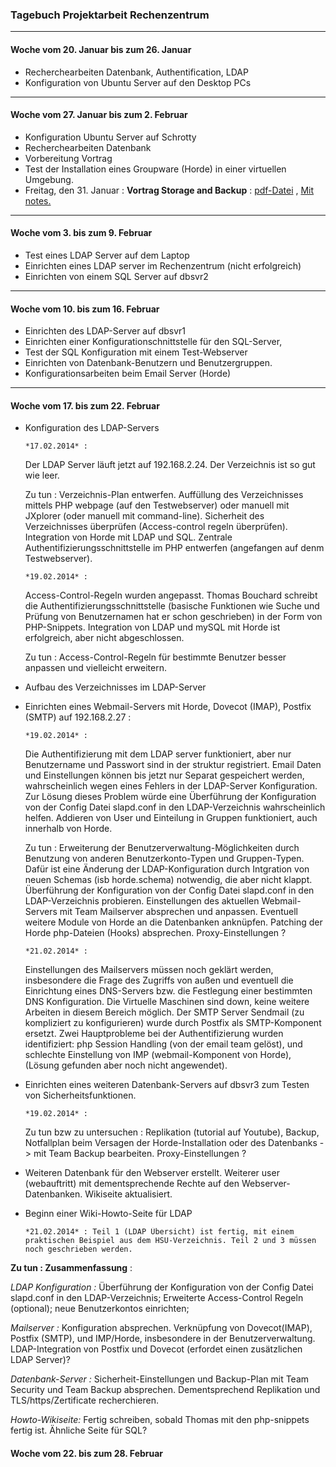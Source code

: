 ### Tagebuch Projektarbeit Rechenzentrum  

_________

#### Woche vom 20. Januar bis zum 26. Januar
* Recherchearbeiten Datenbank, Authentification, LDAP
* Konfiguration von Ubuntu Server auf den Desktop PCs

______________

#### Woche vom 27. Januar bis zum 2. Februar
* Konfiguration Ubuntu Server auf Schrotty 
* Recherchearbeiten Datenbank
* Vorbereitung Vortrag
* Test der Installation eines Groupware (Horde) in einer virtuellen Umgebung.
* Freitag, den 31. Januar : **Vortrag Storage and Backup**  : [pdf-Datei](https://github.com/pm3003/RZProjekt/blob/master/01312014_Presentation/01312014_Presentation_Storage.pdf) , 
[Mit notes.](https://github.com/pm3003/RZProjekt/tree/master/01312014_Presentation)

________________ 

#### Woche vom 3. bis zum 9. Februar
* Test eines LDAP Server auf dem Laptop 
* Einrichten eines LDAP server im Rechenzentrum (nicht erfolgreich)
* Einrichten von einem SQL Server auf dbsvr2

_________________

#### Woche vom 10. bis zum 16. Februar
* Einrichten des LDAP-Server auf dbsvr1
* Einrichten einer Konfigurationschnittstelle für den SQL-Server, 
* Test der SQL Konfiguration mit einem Test-Webserver
* Einrichten von Datenbank-Benutzern und Benutzergruppen.
* Konfigurationsarbeiten beim Email Server (Horde)

________________

#### Woche vom 17. bis zum 22. Februar
* Konfiguration des LDAP-Servers
    
      *17.02.2014* : 
      
	Der LDAP Server läuft jetzt auf 192.168.2.24. Der Verzeichnis ist so gut wie leer.
	
	Zu tun : Verzeichnis-Plan entwerfen. Auffüllung des Verzeichnisses mittels PHP webpage (auf den Testwebserver) oder manuell mit JXplorer (oder manuell mit command-line). Sicherheit des Verzeichnisses überprüfen (Access-control regeln überprüfen). Integration von Horde mit LDAP und SQL. Zentrale Authentifizierungsschnittstelle im PHP entwerfen (angefangen auf denm Testwebserver).

      *19.02.2014* : 
      
	Access-Control-Regeln wurden angepasst. Thomas Bouchard schreibt die Authentifizierungsschnittstelle (basische Funktionen wie Suche und Prüfung von Benutzernamen hat er schon geschrieben) in der Form von PHP-Snippets. Integration von LDAP und mySQL mit Horde ist erfolgreich, aber nicht abgeschlossen.
	
	Zu tun : Access-Control-Regeln für bestimmte Benutzer besser anpassen und vielleicht erweitern. 
* Aufbau des Verzeichnisses im LDAP-Server
* Einrichten eines Webmail-Servers mit Horde, Dovecot (IMAP), Postfix (SMTP) auf 192.168.2.27 :

      *19.02.2014* :

	Die Authentifizierung mit dem LDAP server funktioniert, aber nur  Benutzername und Passwort sind in der struktur registriert. Email Daten und Einstellungen können bis jetzt nur Separat gespeichert werden, wahrscheinlich wegen eines Fehlers in der LDAP-Server Konfiguration. Zur Lösung dieses Problem würde eine Überführung der Konfiguration von der Config Datei slapd.conf in den LDAP-Verzeichnis wahrscheinlich helfen. Addieren von User und Einteilung in Gruppen funktioniert, auch innerhalb von Horde.

	Zu tun : Erweiterung der Benutzerverwaltung-Möglichkeiten durch Benutzung von anderen Benutzerkonto-Typen und Gruppen-Typen. Dafür ist eine Änderung der LDAP-Konfiguration durch Intgration von neuen Schemas (isb horde.schema) notwendig, die aber nicht klappt. Überführung der Konfiguration von der Config Datei slapd.conf in den LDAP-Verzeichnis probieren. Einstellungen des aktuellen Webmail-Servers mit Team Mailserver absprechen und anpassen. Eventuell weitere Module von Horde an die Datenbanken anknüpfen. Patching der Horde php-Dateien (Hooks) absprechen. Proxy-Einstellungen ?
	
      *21.02.2014* :

	Einstellungen des Mailservers müssen noch geklärt werden, insbesondere die Frage des Zugriffs von außen und eventuell die Einrichtung eines DNS-Servers bzw. die Festlegung einer bestimmten DNS Konfiguration. Die Virtuelle Maschinen sind down, keine weitere Arbeiten in diesem Bereich möglich.
	Der SMTP Server Sendmail (zu kompliziert zu konfigurieren) wurde durch Postfix als SMTP-Komponent ersetzt. Zwei Hauptprobleme bei der Authentifizierung wurden identifiziert: php Session Handling (von der email team gelöst), und schlechte Einstellung von IMP (webmail-Komponent von Horde), (Lösung gefunden aber noch nicht angewendet).
      
 
* Einrichten eines weiteren Datenbank-Servers auf dbsvr3 zum Testen von Sicherheitsfunktionen.

      *19.02.2014* :

	Zu tun bzw zu untersuchen : Replikation (tutorial auf Youtube), Backup, Notfallplan beim Versagen der Horde-Installation oder des Datenbanks -> mit Team Backup bearbeiten. Proxy-Einstellungen ?
	
* Weiteren Datenbank für den Webserver erstellt. Weiterer user (webauftritt) mit dementsprechende Rechte auf den Webserver-Datenbanken. Wikiseite aktualisiert.
* Beginn einer Wiki-Howto-Seite für LDAP
      
      *21.02.2014* : Teil 1 (LDAP Übersicht) ist fertig, mit einem praktischen Beispiel aus dem HSU-Verzeichnis. Teil 2 und 3 müssen noch geschrieben werden.
      

**Zu tun : Zusammenfassung** : 

*LDAP Konfiguration :* Überführung der Konfiguration von der Config Datei slapd.conf in den LDAP-Verzeichnis; Erweiterte Access-Control Regeln (optional); neue Benutzerkontos einrichten;

*Mailserver :* Konfiguration absprechen. Verknüpfung von Dovecot(IMAP), Postfix (SMTP), und IMP/Horde, insbesondere in der Benutzerverwaltung. LDAP-Integration von Postfix und Dovecot (erfordet einen zusätzlichen LDAP Server)?

*Datenbank-Server :* Sicherheit-Einstellungen und Backup-Plan mit Team Security und Team Backup absprechen. Dementsprechend Replikation und TLS/https/Zertificate recherchieren.

*Howto-Wikiseite:* Fertig schreiben, sobald Thomas mit den php-snippets fertig ist. Ähnliche Seite für SQL?

#### Woche vom 22. bis zum 28. Februar

